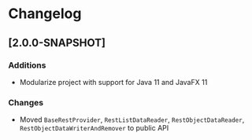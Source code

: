 # Changelog

## [2.0.0-SNAPSHOT]

### Additions

- Modularize project with support for Java 11 and JavaFX 11

### Changes

- Moved `BaseRestProvider`, `RestListDataReader`, `RestObjectDataReader`, `RestObjectDataWriterAndRemover` to public API